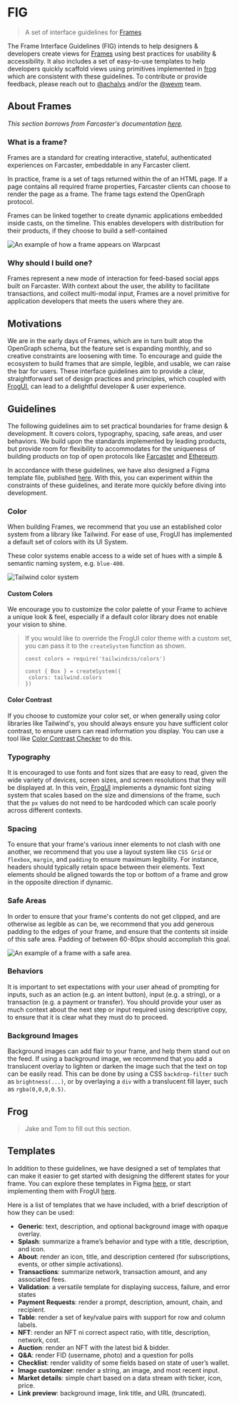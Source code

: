 # FIG
> A set of interface guidelines for [Frames](https://warpcast.com/~/developers/frames)

The Frame Interface Guidelines (FIG) intends to help designers & developers create views for [Frames](https://warpcast.com/~/developers/frames) using best practices for usability & accessibility. It also includes a set of easy-to-use templates to help developers quickly scaffold views using primitives implemented in [frog](https://github.com/wevm/frog) which are consistent with these guidelines. To contribute or provide feedback, please reach out to [@achalvs](https://warpcast.com/achalvs) and/or the [@wevm](https://warpcast.com/wevm) team.


## About Frames

*This section borrows from Farcaster's documentation [here](https://docs.farcaster.xyz/reference/frames/spec).*

### What is a frame? 

Frames are a standard for creating interactive, stateful, authenticated experiences on Farcaster, embeddable in any Farcaster client.

In practice, frame is a set of <meta> tags returned within the <head> of an HTML page. If a page contains all required frame properties, Farcaster clients can choose to render the page as a frame. The frame <meta> tags extend the OpenGraph protocol.

Frames can be linked together to create dynamic applications embedded inside casts, on the timeline. This enables developers with distribution for their products, if they choose to build a self-contained 

![An example of how a frame appears on Warpcast](example.png)

### Why should I build one? 

Frames represent a new mode of interaction for feed-based social apps built on Farcaster. With context about the user, the ability to facilitate transactions, and collect multi-modal input, Frames are a novel primitive for application developers that meets the users where they are. 

## Motivations

We are in the early days of Frames, which are in turn built atop the OpenGraph schema, but the feature set is expanding monthly, and so creative constraints are loosening with time. To encourage and guide the ecosystem to build frames that are simple, legible, and usable, we can raise the bar for users. These interface guidelines aim to provide a clear, straightforward set of design practices and principles, which coupled with [FrogUI](https://frog.fm/ui), can lead to a delightful developer & user experience.

## Guidelines

The following guidelines aim to set practical boundaries for frame design & development. It covers colors, typography, spacing, safe areas, and user behaviors. We build upon the standards implemented by leading products, but provide room for flexibility to accommodates for the uniqueness of building products on top of open protocols like [Farcaster](https://farcaster.xyz/) and [Ethereum](https://ethereum.org/).

In accordance with these guidelines, we have also designed a Figma template file, published [here](#). With this, you can experiment within the constraints of these guidelines, and iterate more quickly before diving into development. 

### Color

When building Frames, we recommend that you use an established color system from a library like Tailwind. For ease of use, FrogUI has implemented a default set of colors with its UI System.

These color systems enable access to a wide set of hues with a simple & semantic naming system, e.g. `blue-400`.

![Tailwind color system](image.png)

#### Custom Colors

We encourage you to customize the color palette of your Frame to achieve a unique look & feel, especially if a default color library does not enable your vision to shine.

> If you would like to override the FrogUI color theme with a custom set, you can pass it to the `createSystem` function as shown.
>```
>const colors = require('tailwindcss/colors')
>
>const { Box } = createSystem({
>  colors: tailwind.colors
>})
>```

#### Color Contrast

If you choose to customize your color set, or when generally using color libraries like Tailwind's, you should always ensure you have sufficient color contrast, to ensure users can read information you display. You can use a tool like [Color Contrast Checker](https://colourcontrast.cc/) to do this.


### Typography

It is encouraged to use fonts and font sizes that are easy to read, given the wide variety of devices, screen sizes, and screen resolutions that they will be displayed at. In this vein, [FrogUI](https://frog.fm/ui) implements a dynamic font sizing system that scales based on the size and dimensions of the frame, such that the `px` values do not need to be hardcoded which can scale poorly across different contexts.

### Spacing

To ensure that your frame's various inner elements to not clash with one another, we recommend that you use a layout system like `CSS Grid` or `flexbox`, `margin`, and `padding` to ensure maximum legibility. For instance, headers should typically retain space between their elements. Text elements should be aligned towards the top or bottom of a frame and grow in the opposite direction if dynamic.

### Safe Areas

In order to ensure that your frame's contents do not get clipped, and are otherwise as legible as can be, we recommend that you add generous padding to the edges of your frame, and ensure that the contents sit inside of this safe area. Padding of between 60-80px should accomplish this goal.


![An example of a frame with a safe area.](safe-area.png)

### Behaviors

It is important to set expectations with your user ahead of prompting for inputs, such as an action (e.g. an intent button), input (e.g. a string), or a transaction (e.g. a payment or transfer). You should provide your user as much context about the next step or input required using descriptive copy, to ensure that it is clear what they must do to proceed.

### Background Images

Background images can add flair to your frame, and help them stand out on the feed. If using a background image, we recommend that you add a translucent overlay to lighten or darken the image such that the text on top can be easily read. This can be done by using a CSS `backdrop-filter` such as `brightness(...)`, or by overlaying a `div` with a translucent fill layer, such as `rgba(0,0,0,0.5)`. 

## Frog

> Jake and Tom to fill out this section.

## Templates

In addition to these guidelines, we have designed a set of templates that can make it easier to get started with designing the different states for your frame. You can explore these templates in Figma [here](#), or start implementing them with FrogUI [here](#).

Here is a list of templates that we have included, with a brief description of how they can be used: 

* **Generic**: text, description, and optional background image with opaque overlay.
* **Splash**: summarize a frame’s behavior and type with a title, description, and icon.
* **About**: render an icon, title, and description centered (for subscriptions, events, or other simple activations).
* **Transactions**: summarize network, transaction amount, and any associated fees.
* **Validation**: a versatile template for displaying success, failure, and error states
* **Payment Requests**: render a prompt, description, amount, chain, and recipient.
* **Table**: render a set of key/value pairs with support for row and column labels.
* **NFT**: render an NFT ni correct aspect ratio, with title, description, network, cost.
* **Auction**: render an NFT with the latest bid & bidder.
* **Q&A**: render FID (username, photo) and a question for polls
* **Checklist**: render validity of some fields based on state of user’s wallet.
* **Image customizer**: render a string, an image, and most recent input.
* **Market details**: simple chart based on a data stream with ticker, icon, price.
* **Link preview**: background image, link title, and URL (truncated).
